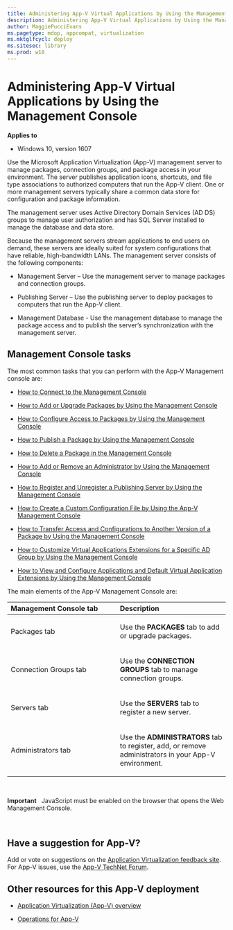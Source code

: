 ```yaml
---
title: Administering App-V Virtual Applications by Using the Management Console (Windows 10)
description: Administering App-V Virtual Applications by Using the Management Console
author: MaggiePucciEvans
ms.pagetype: mdop, appcompat, virtualization
ms.mktglfcycl: deploy
ms.sitesec: library
ms.prod: w10
---
```



# Administering App-V Virtual Applications by Using the Management Console

**Applies to**
-   Windows 10, version 1607

Use the Microsoft Application Virtualization (App-V) management server to manage packages, connection groups, and package access in your environment. The server publishes application icons, shortcuts, and file type associations to authorized computers that run the App-V client. One or more management servers typically share a common data store for configuration and package information.

The management server uses Active Directory Domain Services (AD DS) groups to manage user authorization and has SQL Server installed to manage the database and data store.

Because the management servers stream applications to end users on demand, these servers are ideally suited for system configurations that have reliable, high-bandwidth LANs. The management server consists of the following components:

-   Management Server – Use the management server to manage packages and connection groups.

-   Publishing Server – Use the publishing server to deploy packages to computers that run the App-V client.

-   Management Database - Use the management database to manage the package access and to publish the server’s synchronization with the management server.

## Management Console tasks


The most common tasks that you can perform with the App-V Management console are:

-   [How to Connect to the Management Console](appv-connect-to-the-management-console.md)

-   [How to Add or Upgrade Packages by Using the Management Console](appv-add-or-upgrade-packages-with-the-management-console.md)

-   [How to Configure Access to Packages by Using the Management Console](appv-configure-access-to-packages-with-the-management-console.md)

-   [How to Publish a Package by Using the Management Console](appv-publish-a-packages-with-the-management-console.md)

-   [How to Delete a Package in the Management Console](appv-delete-a-package-with-the-management-console.md)

-   [How to Add or Remove an Administrator by Using the Management Console](appv-add-or-remove-an-administrator-with-the-management-console.md)

-   [How to Register and Unregister a Publishing Server by Using the Management Console](appv-register-and-unregister-a-publishing-server-with-the-management-console.md)

-   [How to Create a Custom Configuration File by Using the App-V Management Console](appv-create-a-custom-configuration-file-with-the-management-console.md)

-   [How to Transfer Access and Configurations to Another Version of a Package by Using the Management Console](appv-transfer-access-and-configurations-to-another-version-of-a-package-with-the-management-console.md)

-   [How to Customize Virtual Applications Extensions for a Specific AD Group by Using the Management Console](appv-customize-virtual-application-extensions-with-the-management-console.md)

-   [How to View and Configure Applications and Default Virtual Application Extensions by Using the Management Console](appv-view-and-configure-applications-and-default-virtual-application-extensions-with-the-management-console.md)

The main elements of the App-V Management Console are:

<table>
<colgroup>
<col width="50%" />
<col width="50%" />
</colgroup>
<thead>
<tr class="header">
<th align="left">Management Console tab</th>
<th align="left">Description</th>
</tr>
</thead>
<tbody>
<tr class="odd">
<td align="left"><p>Packages tab</p></td>
<td align="left"><p>Use the <strong>PACKAGES</strong> tab to add or upgrade packages.</p></td>
</tr>
<tr class="even">
<td align="left"><p>Connection Groups tab</p></td>
<td align="left"><p>Use the <strong>CONNECTION GROUPS</strong> tab to manage connection groups.</p></td>
</tr>
<tr class="odd">
<td align="left"><p>Servers tab</p></td>
<td align="left"><p>Use the <strong>SERVERS</strong> tab to register a new server.</p></td>
</tr>
<tr class="even">
<td align="left"><p>Administrators tab</p></td>
<td align="left"><p>Use the <strong>ADMINISTRATORS</strong> tab to register, add, or remove administrators in your App-V environment.</p></td>
</tr>
</tbody>
</table>

 

**Important**  
JavaScript must be enabled on the browser that opens the Web Management Console.

 

## Have a suggestion for App-V?


Add or vote on suggestions on the [Application Virtualization feedback site](http://appv.uservoice.com/forums/280448-microsoft-application-virtualization).<br>For App-V issues, use the [App-V TechNet Forum](https://social.technet.microsoft.com/Forums/en-US/home?forum=mdopappv).

## <a href="" id="other-resources-for-this-app-v-5-1-deployment-"></a>Other resources for this App-V deployment


-   [Application Virtualization (App-V) overview](appv-for-windows.md)

-   [Operations for App-V](appv-operations.md)

 

 





